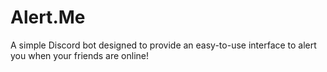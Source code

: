 # Alert.Me
A simple Discord bot designed to provide an easy-to-use interface to alert you when your friends are online!

